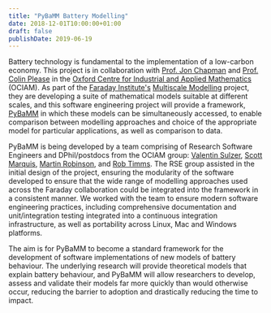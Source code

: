 ```yaml
---
title: "PyBaMM Battery Modelling"
date: 2018-12-01T10:00:00+01:00
draft: false
publishDate: 2019-06-19
---
```


Battery technology is fundamental to the implementation of a low-carbon economy. This
project is in collaboration with [Prof. Jon
Chapman](https://www.maths.ox.ac.uk/people/jon.chapman) and [Prof. Colin
Please](https://www.maths.ox.ac.uk/people/colin.please) in the [Oxford Centre for
Industrial and Applied Mathematics](https://www.maths.ox.ac.uk/groups/ociam) (OCIAM). As
part of the [Faraday Institute's](https://faraday.ac.uk/#) [Multiscale
Modelling](https://faraday.ac.uk/research-projects/battery-system-modelling/) project,
they are developing a suite of mathematical models suitable at different scales, and
this software engineering project will provide a framework,
[PyBaMM](https://github.com/pybamm-team/PyBaMM) in which these models can be
simultaneously accessed, to enable comparison between modelling approaches and choice of
the appropriate model for particular applications, as well as comparison to data.  

PyBaMM is being developed by a team comprising of Research Software Engineers 
and DPhil/postdocs from the OCIAM group: [Valentin
Sulzer](https://www.maths.ox.ac.uk/people/valentin.sulzer), [Scott
Marquis](https://www.maths.ox.ac.uk/study-here/postgraduate-study/industrially-focused-mathematical-modelling-epsrc-cdt/scott-marquis),
[Martin Robinson](https://github.com/martinjrobins), and [Rob
Timms](https://www.maths.ox.ac.uk/people/robert.timms). The RSE group assisted in the
initial design of the project, ensuring the modularity of the software developed to
ensure that the wide range of modelling approaches used across the Faraday collaboration
could be integrated into the framework in a consistent manner. We worked with the team
to ensure modern software engineering practices, including comprehensive documentation
and unit/integration testing integrated into a continuous integration infrastructure, as
well as portability across Linux, Mac and Windows platforms. 

The aim is for PyBaMM to become a standard framework for the development of software
implementations of new models of battery behaviour. The underlying research will provide
theoretical models that explain battery behaviour, and PyBaMM will allow researchers to
develop, assess and validate their models far more quickly than would otherwise occur,
reducing the barrier to adoption and drastically reducing the time to impact.

